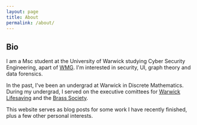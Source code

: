 ```yaml
---
layout: page
title: About
permalink: /about/
---
```



## Bio
I am a Msc student at the University of Warwick studying Cyber Security Engineering, apart of <a href="https://warwick.ac.uk/fac/sci/wmg/" target="_blank">WMG</a>. I'm interested in security, UI, graph theory and data forensics. 


In the past, I've been an undergrad at Warwick in Discrete Mathematics. During my undergrad, I served on the executive comittees for <a href="https://www.warwicklifesaving.co.uk" target="_blank">Warwick Lifesaving</a> and the <a href="https://www.brasssoc.com" target="_blank">Brass Society</a>.


This website serves as blog posts for some work I have recently finished, plus a few other personal interests. 